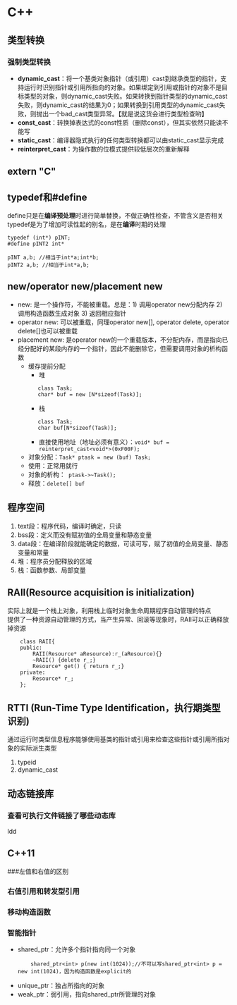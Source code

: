 # C++

## 类型转换

### 强制类型转换

- **dynamic_cast**：将一个基类对象指针（或引用）cast到继承类型的指针，支持运行时识别指针或引用所指向的对象。如果绑定到引用或指针的对象不是目标类型的对象，则dynamic_cast失败。如果转换到指针类型的dynamic_cast失败，则dynamic_cast的结果为0；如果转换到引用类型的dynamic_cast失败，则抛出一个bad_cast类型异常。【就是说这货会进行类型检查哟】
- **const_cast**：转换掉表达式的const性质（删除const），但其实依然只能读不能写
- **static_cast**：编译器隐式执行的任何类型转换都可以由static_cast显示完成
- **reinterpret_cast**：为操作数的位模式提供较低层次的重新解释

## extern "C"

## typedef和#define
define只是在**编译预处理**时进行简单替换，不做正确性检查，不管含义是否相关
typedef是为了增加可读性起的别名，是在**编译**时期的处理

```
typedef (int*) pINT;
#define pINT2 int*

pINT a,b; //相当于int*a;int*b;
pINT2 a,b; //相当于int*a,b;

```

## new/operator new/placement new

- new: 是一个操作符，不能被重载。总是：1) 调用operator new分配内存 2) 调用构造函数生成对象 3) 返回相应指针
- operator new: 可以被重载，同理operator new[], operator delete, operator delete[]也可以被重载
- placement new: 是operator new的一个重载版本，不分配内存，而是指向已经分配好的某段内存的一个指针，因此不能删除它，但需要调用对象的析构函数
    - 缓存提前分配
        - 堆
        ```
           class Task;
           char* buf = new [N*sizeof(Task)];
        ```
        - 栈
        ```
           class Task;
           char buf[N*sizeof(Task)];
        ```
        - 直接使用地址（地址必须有意义）：```void* buf = reinterpret_cast<void*>(0xF00F);```
    - 对象分配：```Task* ptask = new (buf) Task;```
    - 使用：正常用就行
    - 对象的析构：``` ptask->~Task();```
    - 释放：```delete[] buf```

## 程序空间

1. text段：程序代码，编译时确定，只读
2. bss段：定义而没有赋初值的全局变量和静态变量
3. data段：在编译阶段就能确定的数据，可读可写，赋了初值的全局变量、静态变量和常量
4. 堆：程序员分配释放的区域
5. 栈：函数参数、局部变量

## RAII(Resource acquisition is initialization)

实际上就是一个栈上对象，利用栈上临时对象生命周期程序自动管理的特点  
提供了一种资源自动管理的方式，当产生异常、回滚等现象时，RAII可以正确释放掉资源

```
    class RAII{
    public:
        RAII(Resource* aResource):r_(aResource){}
        ~RAII() {delete r_;}
        Resource* get() { return r_;}
    private:
        Resource* r_;
    };

```

## RTTI (Run-Time Type Identification，执行期类型识别)

通过运行时类型信息程序能够使用基类的指针或引用来检查这些指针或引用所指对象的实际派生类型  

1. typeid
2. dynamic_cast

## 动态链接库

### 查看可执行文件链接了哪些动态库

ldd

## C++11

###左值和右值的区别

### 右值引用和转发型引用

### 移动构造函数

### 智能指针

- shared_ptr：允许多个指针指向同一个对象
    ```
        shared_ptr<int> p(new int(1024));//不可以写shared_ptr<int> p = new int(1024)，因为构造函数是explicit的
    ```
- unique_ptr：独占所指向的对象
- weak_ptr：弱引用，指向shared_ptr所管理的对象
